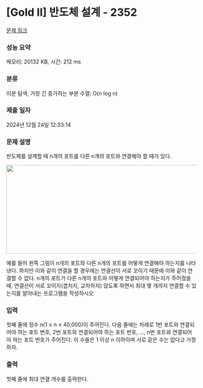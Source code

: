 # [Gold II] 반도체 설계 - 2352 

[문제 링크](https://www.acmicpc.net/problem/2352) 

### 성능 요약

메모리: 20132 KB, 시간: 212 ms

### 분류

이분 탐색, 가장 긴 증가하는 부분 수열: O(n log n)

### 제출 일자

2024년 12월 24일 12:33:14

### 문제 설명

<p>반도체를 설계할 때 n개의 포트를 다른 n개의 포트와 연결해야 할 때가 있다.</p>

<p style="text-align: center;"><img alt="" src="https://www.acmicpc.net/JudgeOnline/upload/201103/chip.png" style="height:235px; width:567px"></p>

<p>예를 들어 왼쪽 그림이 n개의 포트와 다른 n개의 포트를 어떻게 연결해야 하는지를 나타낸다. 하지만 이와 같이 연결을 할 경우에는 연결선이 서로 꼬이기 때문에 이와 같이 연결할 수 없다. n개의 포트가 다른 n개의 포트와 어떻게 연결되어야 하는지가 주어졌을 때, 연결선이 서로 꼬이지(겹치지, 교차하지) 않도록 하면서 최대 몇 개까지 연결할 수 있는지를 알아내는 프로그램을 작성하시오</p>

### 입력 

 <p>첫째 줄에 정수 n(1 ≤ n ≤ 40,000)이 주어진다. 다음 줄에는 차례로 1번 포트와 연결되어야 하는 포트 번호, 2번 포트와 연결되어야 하는 포트 번호, …, n번 포트와 연결되어야 하는 포트 번호가 주어진다. 이 수들은 1 이상 n 이하이며 서로 같은 수는 없다고 가정하자.</p>

### 출력 

 <p>첫째 줄에 최대 연결 개수를 출력한다.</p>

